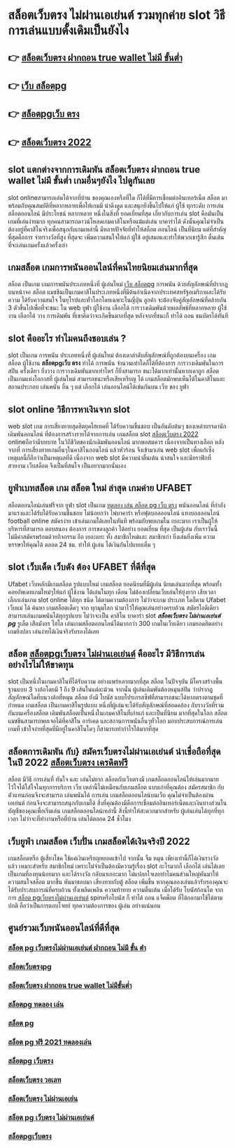 # สล็อตเว็บตรง ไม่ผ่านเอเย่นต์ รวมทุกค่าย  slot  วิธีการเล่นแบบดั้งเดิมเป็นยังไง

## 👉 [สล็อตเว็บตรง ฝากถอน true wallet ไม่มี ขั้นต่ำ](https://www.gamblerape.com/demogame/)
## 👉 [เว็บ สล็อตpg](https://www.gamblerape.com/)
## 👉 [สล็อตpgเว็บ ตรง](https://m.gamblerape.com/login)
## 👉 [สล็อตเว็บตรง 2022](https://m.gamblerape.com/login)

##  slot แตกต่างจากการเดิมพัน  **สล็อตเว็บตรง ฝากถอน true wallet ไม่มี ขั้นต่ำ** เกมอื่นๆยังไง ไปดูกันเลย

 slot onlineสามารถเล่นได้จากที่บ้าน ของคุณเองหรือที่ใด ก็ได้ที่มีการเชื่อมต่ออินเทอร์เน็ต  สล็อต  มาพร้อมกับคุณสมบัติที่หลากหลายเพื่อให้เกมมี น่าดึงดูด และสนุกยิ่งขึ้นไปให้แก่ ผู้ใช้ ทุกระดับ การเล่น สล็อตออนไลน์  มีประโยชน์ หลากหลาย หนึ่งในสิ่งที่ ยอดเยี่ยมที่สุด เกี่ยวกับการเล่น slot คือมันเป็นเกมที่เล่นง่ายมาก  ทุกคนสามารถดาวน์โหลดเกมคาสิโนหรือแม้แต่เล่น บาคาร่าได้ ดังนั้นคุณไม่จำเป็นต้องอยู่ที่คาสิโนจริงเพื่อสนุกกับเกมเหล่านี้ มีหลายปัจจัยที่ทำให้สล็อต ออนไลน์ เป็นที่นิยม แต่ที่สำคัญที่สุดคือการ จ่ายรางวัลที่สูง ที่สุดจะ เพิ่มความสนใจให้แก่ ผู้ใช้ อยู่เสมอและทำให้พวกเขารู้สึก ตื่นเต้น ที่จะเล่นเกมครั้งแล้วครั้งเล่า


##  เกมสล็อต เกมการพนันออนไลน์ที่คนไทยนิยมเล่นมากที่สุด

สล็อต เป็นเกม  เกมการพนันประเภทหนึ่งที่ ผู้เล่นใหม่  [เว็บ สล็อตpg](https://m.gamblerape.com/login)  การพนัน ด้วยสัญลักษณ์ที่ปรากฏบนหน้าจอ สล็อต แมชชีนเป็นเกมคาสิโนประเภทหนึ่งที่มีต้นกำเนิดจากประเทศสหรัฐอเมริกาและได้รับความ  ได้รับความสนใจ ในยุโรปและทั่วโลกโดยเฉพาะในญี่ปุ่น ลูกค้า จะต้องจับคู่สัญลักษณ์ที่คล้ายกัน 3 ตัวขึ้นไปเพื่อที่จะชนะ ใน web  ยูฟ่า   ผู้ใช้งาน เลือกได้   การวางเดิมพันด้วยผลลัพธ์ที่หลากหลาย  ผู้ใช้งาน เลือกได้ วาง การเดิมพัน ที่เขาคิดว่าจะเกิดขึ้นมากที่สุด หลังจากที่ชนะก็ ทำได้ ถอน  ธนบัตรได้ทันที


##  slot  คืออะไร ทำไมคนถึงชอบเล่น ?

 slot เป็นเกม  การพนัน ประเภทหนึ่งที่ ผู้เล่นใหม่ ต้องเดาลำดับสัญลักษณ์ที่ถูกต้องบนเครื่อง เกมสล็อต  ผู้ใช้งาน **สล็อตpgเว็บ ตรง** ทำได้   การพนัน จำนวนเท่าใดก็ได้ที่ต้องการ  การวางเดิมพันในการ สปิน ครั้งเดียว ยิ่งวาง  การวางเดิมพันมากเท่าไหร่ ก็ยิ่งสามารถ ชนะได้มากเท่านั้นหากเดาถูก สล็อต เป็นเกมแห่งโอกาสที่ ผู้เล่นใหม่ สามารถชนะหรือเสียเหรียญ ได้  เกมสล็อตมักพบเห็นได้ในคาสิโนและสถานประกอบ  เล่นพนัน อื่น ๆ แต่ เลือกได้ เล่นออนไลน์ได้เช่นกันบน เว็บ ของ ยูฟ่า


##  slot online  วิธีการหาเงินจาก slot 

 web slot  เกม การเสี่ยงทายสุดฮิตยุคไฮเทคที่ ได้รับความชื่นชอบ เป็นอันดับต้นๆ ของเหล่าบรรดานักเดิมพันออนไลน์  ที่ต้องการสร้างรายได้จากการเล่น เกมสล็อต  slot [สล็อตเว็บตรง 2022](https://www.gamblerape.com/demogame/) onlineถือว่ามีบทบาท ในวิถีชีวิตของนักเดิมพันออนไลน์ มากพอสมควร เนื่องจากเป็นทางเลือก หลังจากที่ การเสี่ยงทายเกมอื่นๆในคาสิโนออนไลน์   แล้วหัวร้อน  จึงเข้ามาเล่น web slot เพื่อแก้เซ็ง เหตุผลนี้ก็ถือว่าเป็นเหตุผลที่ดี เนื่องจาก web slot  มีความน่าตื่นเต้น น่าสนใจ และมีกราฟิกที่สวยงาม เว็บสล็อต จึงเป็นที่สนใจ เป็นอยากมากนั่นเอง


## ยูฟ่าเบทสล็อต   เกม สล็อต ใหม่ ล่าสุด เกมค่าย UFABET

 สล็อตออนไลน์เล่นฟรีจาก ยูฟ่า slot  เป็นเกม [ทดลอง เล่น สล็อต pg เว็บ ตรง](https://www.gamblerape.com/demogame/) พนันออนไลน์ ที่กำลังมาแรงและได้รับได้รับความชื่นชอบ ไม่น้อยกว่า ไพ่บาคาร่า  หรือฟุตบอลออนไลน์ แทงบอลออนไลน์ football online  สมัครง่าย เข้าเล่นเกมได้เลยในทันที พร้อมกับพบเกมใน เยอะมาก เราเป็นผู้ให้ บริหารที่สามารถ ตอบสนอง ต้องการ  การของลูกค้า ได้อย่าง ยอดเยี่ยม ที่สุด  เป็นผู้เล่น กับเราวันนี้  ไม่มีค่าสมัครพร้อมด้วยกิจกรรม อีก เยอะแยะ ทั้ง สมาชิกใหม่และ สมาชิกเก่า ยิ่งเล่นยิ่งเพิ่ม ความหรรษาให้คุณได้ ตลอด 24 ชม.  ทำให้ ผู้เล่น  ได้เงินกันไปแบบเต็ม ๆ


##  slot  เว็บเด็ด เว็บดัง ต้อง  UFABET ที่ดีที่สุด

 Ufabet เว็บหลักมีเกมสล็อต รูปแบบใหม่ เกมสล็อต ยอดนิยมที่มีผู้เล่น นิยมเล่นมากที่สุด  พร้อมทั้งคอยอัพเดทเกมใหม่ๆให้แก่ ผู้ใช้งาน ได้เล่นในทุก เดือน  ไม่ต้องเปลี่ยนเว็บเล่นให้ยุ่งยาก เสียเวลา เลือกเล่นเกม slot online ได้ทุก ชนิด ได้ตามความต้องการ  ไม่ว่าจะเกม ประเภท ใดก็ตาม  Ufabet เว็บแม่ ได้ ค้นหา เกมสล็อตเด็ดๆ จาก ทุกมุมโลก  นำมาไว้ให้คุณเล่นอย่างครบถ้วน  สมัครไอดีเดียวสามารถเล่นเกมพนันได้ทุกรูปแบบ ไม่ว่าจะเป็น คาสิโน บาคาร่า  slot ***สล็อตเว็บตรง ไม่ผ่านเอเย่นต์ pg***  รูเล็ต เสือมังกร ไฮโล เล่นเกมสล็อตออนไลน์ได้มากกว่า 300 เกมในเว็บเดียว เกมยอดฮิตอย่างเกมยิงปลา เล่นง่ายได้เงินจริงรับรองได้เลย


## สล็อต  [สล็อตpgเว็บตรง ไม่ผ่านเอเย่นต์](https://m.gamblerape.com/login?action=register) คืออะไร มีวิธีการเล่นอย่างไรไม่ให้ขาดทุน

 slot เป็นหนึ่งในเกมคาสิโนที่ได้รับความ อย่างแพร่หลายมากที่สุด  สล็อต ในปัจจุบัน มีโครงสร้างพื้นฐานแบบ 3 วงล้อโดยมี 1 ถึง 9 เส้นในแต่ละม้วน จากนั้น ผู้เล่นเดิมพันต้องหมุนสปิน ว่าปรากฏสัญลักษณ์ใดที่บนวงล้อที่หมุน  สล็อต ยังมี โบนัส แบบโปรเกรสซีฟที่สามารถชนะได้หากตรงตามชุดที่กำหนด เกมสล็อต เป็นเกมคาสิโนรูปแบบ หนึ่งที่ผู้เล่นจะได้รับสัญลักษณ์ที่สอดคล้อง กับรางวัลที่รวมกันบนเครื่องสล็อต เดิมพันสล็อตเป็นหนึ่งในเกมคาสิโนที่เก่าแก่ และเป็นที่นิยม มากที่สุดในโลก สล็อตแมชชีนสามารถพบเจอได้ที่คาสิโน อาร์เคด และสถานการพนันอื่นๆทั่วโลก มอบประสบการณ์การเล่นเกมที่ เข้าใจง่ายที่สุดที่มีอยู่ในคาสิโนใดๆ ก็สามารถทำกำไรได้มากที่สุด 

##  สล็อตการเดิมพัน กับ} สมัครเว็บตรงไม่ผ่านเอเย่นต์   น่าเชื่อถือที่สุดในปี 2022 [สล็อตเว็บตรง เครดิตฟรี](https://www.gamblerape.com/) 

 สล็อต  มีวิธี การเล่นที่ ทันใจ และ เล่นไม่ยาก  สล็อตกับเว็บตรงมี เกมสล็อตออนไลน์ให้เล่นมากมาย ไว้ใจได้ใส่ใจในทุกการบริการ เว็บ เหล่านี้ไม่เหมือนกับเกมสล็อต  แบบเก่าที่คุณต้อง สมัครสมาชิก กับตัวแทนก่อนจึงจะสามารถ เล่นพนันได้ การเล่น เกมสล็อตออนไลน์บนเว็บ คุณไม่จำเป็นต้องผ่าน เอเย่นต์ ก่อนจึงจะสามารถสนุกกับเกมได้ สิ่งที่คุณต้องมีคือการเชื่อมต่ออินเทอร์เน็ตและเงินบางส่วนในบัญชีของคุณเพื่อเริ่มเล่น เกมสล็อตออนไลน์เหล่านี้ สิ่งนี้ทำให้สะดวกมากสำหรับ ผู้เล่นเล่นได้ทุกที่ทุกเวลา ไม่ว่าจะที่ทำงานหรือที่บ้าน เล่นได้ตลอด 24 ชั่วโมง

## เว็บยูฟ่า เกมสล็อต เว็บปั่น เกมสล็อตได้เงินจริงปี 2022

 เกมสล็อตหรือ ตู้เสี่ยงโชค ใช้แค่เงินเหรียญหยอดเข้าไป จากนั้น จิ้ม หมุน  เพียงเท่านี้ก็ได้เงินรางวัล แล้ว เหมาะสำหรับ สมาชิกใหม่ เพราะไม่จำเป็นต้องมีความรู้เรื่อง slot อะไรมากก็ เลือกได้ เล่นได้เลย เป็นเกมที่ลงทุนน้อยมาก และได้รางวัล กลับมาเยอะมาก ไม่แปลกใจเลยทำไมคนส่วนใหญ่หันมาให้ความสนใจสล็อต มากขึ้น หันมาชอบมา เสี่ยงทายกับตู้ สล็อต เพิ่มขึ้น หากคุณลองเล่นแล้วรับรองคุณจะได้รับประสบการณ์ที่ครบถ้วน ทั้งเพลิดเพลิน  ความท้าทาย ความตื่นเต้น เมื่อได้รับ โบนัสก้อนโต จากการ  [สล็อต pgเว็บตรงไม่ผ่านเอเย่นต์](https://m.gamblerape.com/login) spinหรือโบนัส  ก็ ทำได้ ถอน  แจ็คพ็อต ที่ได้ออกมาใช้ได้ตามปกติ ถือว่าเป็นการตอบโจทย์ ทุกความต้องการของ ผู้เล่น อย่างแน่นอน 


## ศูนย์รวมเว็บพนันออนไลน์ที่ดีที่สุด

### [สล็อต pg เว็บตรงไม่ผ่านเอเย่นต์ ฝากถอน ไม่มี ขั้น ต่ํา](https://atom.io/themes/เว็บตรง%20สล็อตออนไลน์%20บาคาร่าออนไลน์%20ฝากถอนไม่มีขั้นต่ำ%20เว็บหลัก%20เว็บแท้ไม่ผ่านเอเย่นต์%20สมัครฟรี%2000113901)
### [สล็อตเว็บตรงpg](https://atom.io/themes/เว็บตรง%20สล็อตออนไลน์%20บาคาร่าออนไลน์%20ฝากถอนไม่มีขั้นต่ำ%20เว็บหลัก%20เว็บแท้ไม่ผ่านเอเย่นต์%20สมัครฟรี%2000113787)
### [สล็อตเว็บตรง ฝากถอน true wallet ไม่มีขั้นต่ำ](https://atom.io/themes/เว็บตรง%20สล็อตออนไลน์%20บาคาร่าออนไลน์%20ฝากถอนไม่มีขั้นต่ำ%20เว็บหลัก%20เว็บแท้ไม่ผ่านเอเย่นต์%20สมัครฟรี%2000114581)
### [สล็อตpg ทดลอง เล่น](https://atom.io/themes/เว็บตรง%20สล็อตออนไลน์%20บาคาร่าออนไลน์%20ฝากถอนไม่มีขั้นต่ำ%20เว็บหลัก%20เว็บแท้ไม่ผ่านเอเย่นต์%20สมัครฟรี%2000114110)
### [สล็อต pg](https://atom.io/themes/เว็บตรง%20สล็อตออนไลน์%20บาคาร่าออนไลน์%20ฝากถอนไม่มีขั้นต่ำ%20เว็บหลัก%20เว็บแท้ไม่ผ่านเอเย่นต์%20สมัครฟรี%2000114034)
### [สล็อต pg ฟรี 2021 ทดลองเล่น](https://atom.io/themes/เว็บตรง%20สล็อตออนไลน์%20บาคาร่าออนไลน์%20ฝากถอนไม่มีขั้นต่ำ%20เว็บหลัก%20เว็บแท้ไม่ผ่านเอเย่นต์%20สมัครฟรี%2000114949)
### [สล็อตpg เว็บตรง](https://atom.io/themes/เว็บตรง%20สล็อตออนไลน์%20บาคาร่าออนไลน์%20ฝากถอนไม่มีขั้นต่ำ%20เว็บหลัก%20เว็บแท้ไม่ผ่านเอเย่นต์%20สมัครฟรี%2000113693)
### [สล็อตเว็บตรง วอเลท](https://atom.io/themes/เว็บตรง%20สล็อตออนไลน์%20บาคาร่าออนไลน์%20ฝากถอนไม่มีขั้นต่ำ%20เว็บหลัก%20เว็บแท้ไม่ผ่านเอเย่นต์%20สมัครฟรี%2000113505)
### [สล็อตเว็บตรง ไม่ผ่านเอเย่น](https://atom.io/themes/เว็บตรง%20สล็อตออนไลน์%20บาคาร่าออนไลน์%20ฝากถอนไม่มีขั้นต่ำ%20เว็บหลัก%20เว็บแท้ไม่ผ่านเอเย่นต์%20สมัครฟรี%2000113949)
### [สล็อต pg เว็บตรง ไม่ผ่านเอเย่นต์](https://atom.io/themes/เว็บตรง%20สล็อตออนไลน์%20บาคาร่าออนไลน์%20ฝากถอนไม่มีขั้นต่ำ%20เว็บหลัก%20เว็บแท้ไม่ผ่านเอเย่นต์%20สมัครฟรี%2000114341)
### [สล็อตpgเว็บตรง](https://atom.io/themes/เว็บตรง%20สล็อตออนไลน์%20บาคาร่าออนไลน์%20ฝากถอนไม่มีขั้นต่ำ%20เว็บหลัก%20เว็บแท้ไม่ผ่านเอเย่นต์%20สมัครฟรี%2000113440)
